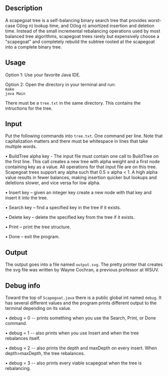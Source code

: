 ## Description ##
A scapegoat tree is a self-balancing binary search tree that provides worst-case O(log n) lookup time, and O(log n) amortized insertion and deletion time. Instead of the small incremental rebalancing operations used by most balanced tree algorithms, scapegoat trees rarely but expensively choose a "scapegoat" and completely rebuild the subtree rooted at the scapegoat into a complete binary tree.  


## Usage ##
Option 1: Use your favorite Java IDE.  

Option 2: Open the directory in your terminal and run:  
`make`  
`java Main`

There must be a `tree.txt` in the same directory. This contains the intructions for the tree.

## Input ##

Put the following commands into `tree.txt`. One command per line. Note that capitalization matters and there must be whitespace in lines that take multiple words.

• BuildTree alpha key - The input file must contain one call to BuildTree on the first line. This call creates a new tree with alpha weight and a first node containing key as a value. All operations for that input file are on this tree. Scapegoat trees support any alpha such that 0.5 ≤ alpha < 1. A high alpha value results in fewer balances, making insertion quicker but lookups and deletions slower, and vice versa for low alpha.

• Insert key – given an integer key create a new node with that key and insert it into the tree.  

• Search key – find a specified key in the tree if it exists.  

• Delete key – delete the specified key from the tree if it exists.  

• Print – print the tree structure.  

• Done – exit the program.

## Output ##
The output goes into a file named `output.svg`. The pretty printer that creates the svg file was written by Wayne Cochran, a previous professor at WSUV.

## Debug info ##
Toward the top of `Scapegoat.java` there is a public global int named `debug`. It has several different values and the program prints different output to the terminal depending on its value. 

• debug = 0 -- prints something when you use the Search, Print, or Done command.

• debug = 1 -- also prints when you use Insert and when the tree rebalances itself.

• debug = 2 -- also prints the depth and maxDepth on every insert.  When depth>maxDepth, the tree rebalances.

• debug = 3 -- also prints every viable scapegoat when the tree is rebalancing.